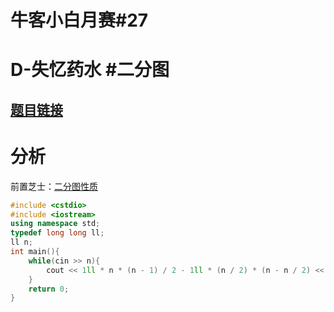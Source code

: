 # 牛客小白月赛#27

# D-失忆药水 #二分图

## [题目链接](https://ac.nowcoder.com/acm/contest/6013/D)

# 分析

前置芝士：[二分图性质](https://blog.csdn.net/Here_SDUT/article/details/106390404?utm_medium=distribute.pc_relevant.none-task-blog-BlogCommendFromMachineLearnPai2-1.channel_param&depth_1-utm_source=distribute.pc_relevant.none-task-blog-BlogCommendFromMachineLearnPai2-1.channel_param)

```c++
#include <cstdio>
#include <iostream>
using namespace std;
typedef long long ll;
ll n;
int main(){
    while(cin >> n){
        cout << 1ll * n * (n - 1) / 2 - 1ll * (n / 2) * (n - n / 2) << '\n';
    }
    return 0;
}
```

